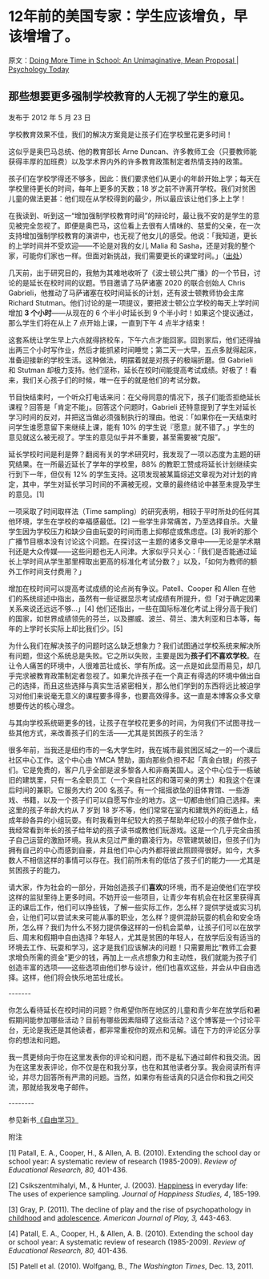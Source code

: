 # 12年前的美国专家：学生应该增负，早该增增了。

原文：[Doing More Time in School: An Unimaginative, Mean Proposal | Psychology Today](https://www.psychologytoday.com/us/blog/freedom-learn/201205/doing-more-time-in-school-unimaginative-mean-proposal)

## 那些想要更多强制学校教育的人无视了学生的意见。

发布于 2012 年 5 月 23 日

学校教育效果不佳，我们的解决方案竟是让孩子们在学校里花更多时间！

这似乎是奥巴马总统、他的教育部长 Arne Duncan、许多教师工会（只要教师能获得丰厚的加班费）以及学术界内外的许多教育政策制定者热情支持的政策。

孩子们在学校学得还不够多，因此：我们要求他们从更小的年龄开始上学；每天在学校里待更长的时间，每年上更多的天数；18 岁之前不许离开学校。我们对贫困儿童的做法更甚：他们现在从学校得到的最少，所以最应该让他们多上上学！

在我读到、听到这一“增加强制学校教育时间”的辩论时，最让我不安的是学生的意见被完全忽视了。即便是奥巴马，这位看上去很有人情味的、慈爱的父亲，在一次支持增加强制学校教育的演讲中，也无视了他女儿的感受。他说：「我知道，更长的上学时间并不受欢迎——不论是对我的女儿 Malia 和 Sasha，还是对我的整个家，可能你们家也一样。但面对新挑战，我们需要更长的课堂时间。」（[出处](http://www.foxnews.com/politics/2009/09/27/obama-proposes-longer-school-day-shorter-summer-vacation/#ixzz1vbJCzhPT)）

几天前，出于研究目的，我勉为其难地收听了《波士顿公共广播》的一个节目，讨论的是延长在校时间的议题。节目邀请了马萨诸塞 2020 的联合创始人 Chris Gabrieli，他推动了马萨诸塞在校时间延长的计划，还有波士顿教师协会主席 Richard Stutman。他们讨论的是一项提议，要把波士顿公立学校的每天上学时间增加 **3 个小时**——从现在的 6 个半小时延长到 9 个半小时！如果这个提议通过，那么学生们将在从上 7 点开始上课，一直到下午 4 点半才结束！

这套系统让学生早上六点就得挤校车，下午六点才能回家。回到家后，他们还得抽出两三个小时写作业，然后才能抓紧时间睡觉；第二天一大早，五点多就得起床，准备迎接新的学校生活。这种做法，明摆着就是对孩子的极端折磨。但 Gabrieli 和 Stutman 却极力支持。他们坚称，延长在校时间能提高考试成绩。好极了！看来，我们关心孩子们的时候，唯一在乎的就是他们的考试分数。

节目快结束时，一个听众打电话来问：在父母同意的情况下，孩子们能否拒绝延长课程？回答是「肯定不能」。回答这个问题时，Gabrieli 还特意提到了学生对延长学习时间的反对，并把这当做必须强制执行的理由。他说：「如果你在一天结束时问学生谁愿意留下来继续上课，能有 10% 的学生说『愿意』就不错了。」学生的意见就这么被无视了。学生的意见似乎并不重要，甚至需要被“克服”。

延长学校时间是利是弊？翻阅有关的学术研究时，我发现了一项以态度为主题的研究结果。在一所最近延长了学年的学校里，88% 的教职工赞成将延长计划继续实行到下一年，但仅有 12% 的学生支持。这项发现被某篇综述文章视为对计划的肯定，其中，学生对延长学习时间的不满被无视，文章的最终结论中甚至未提及学生的意见。[1]

一项采取了时间取样法（Time sampling）的研究表明，相较于平时所处的任何其他环境，学生在学校的幸福感最低。[2] 一些学生非常痛苦，乃至选择自杀。大量学生因为学校压力和缺少自由玩耍的时间而患上抑郁症或焦虑症。[3] 我听的那个广播节目根本没有讨论这个问题。在探讨这一主题的诸多文章中——无论是学术期刊还是大众传媒——这些问题也无人问津。大家似乎只关心：「我们是否能通过延长上学时间从学生那里榨取出更高的标准化考试分数？」以及，「如何为教师的额外工作时间支付费用？」

增加在校时间可以提高考试成绩的论点尚有争议。Patell、Cooper 和 Allen 在他们的系统综述中指出，虽然有一些证据显示考试成绩有所提升，但「对于确定因果关系来说还远远不够…」[4] 他们还指出，一些在国际标准化考试上得分高于我们的国家，如世界成绩领先的芬兰，以及挪威、波兰、荷兰、澳大利亚和日本等，每年的上学时长实际上却比我们少。[5]

为什么我们在解决孩子的问题时这么缺乏想象力？我们试图通过学校系统来解决所有问题，但这个系统总是失败。它之所以失败，主要是因为**孩子们不喜欢学校**。在让令人痛苦的环境中，人很难茁壮成长、学有所成。这一点是如此显而易见，却几乎完求被教育政策制定者忽视了。如果允许孩子在一个真正有得选的环境中做出自己的选择，而且这些选择与真实生活紧密相关，那么他们学到的东西将远比被迫学习对他们来说毫无意义的课程要多得多，也要高效得多。这一直是本博客众多文章想要传达的核心理念。

与其向学校系统砸更多的钱，让孩子在学校花更多的时间，为何我们不试图寻找一些其他方式，来改善孩子们的生活——尤其是贫困孩子的生活？

很多年前，当我还是纽约市的一名大学生时，我在城市最贫困区域之一的一个课后社区中心工作。这个中心由 YMCA 赞助，面向那些负担不起「真金白银」的孩子们。它是免费的，客户几乎全部是波多黎各人和非裔美国人。这个中心位于一栋破旧的建筑里，只有一名全职员工（一个来自社区的和蔼可亲的男士）和我这个在课后时间的兼职。它服务大约 200 名孩子。有一个摇摇欲坠的旧体育馆、一些游戏、书籍，以及一个孩子们可以自愿写作业的地方。这一切都由他们自己选择。来这里的孩子年龄大约从 7 岁到 18 岁不等，他们常常在室内和建筑外的街道上，结成年龄各异的小组玩耍。有时我看到年纪较大的孩子帮助年纪较小的孩子做作业，我经常看到年长的孩子给年幼的孩子读书或教他们玩游戏。这是一个几乎完全由孩子自己运营的激励环境。我从未见过严重的霸凌行为。尽管建筑破旧，但孩子们为拥有自己的中心而感到自豪，并且他们中心内外都将彼此照顾得很好。如今，大多数人不相信这样的事情可以存在。我们前所未有的低估了孩子们的能力——尤其是贫困孩子的能力。

请大家，作为社会的一部分，开始创造孩子们**喜欢**的环境，而不是迫使他们在学校这样的监狱里待上更多时间。不妨开设一些项目，让青少年有机会在社区里获得真正的课后工作，他们可以挣些钱，了解一些实际工作，怎么样？提供学徒或实习机会，让他们可以尝试未来可能从事的职业，怎么样？提供混龄玩耍的机会和安全场所，怎么样？我们为什么不努力提供像这样的一份机会菜单，让孩子们可以在放学后、周末和假期中自由选择？年轻人，尤其是贫困的年轻人，在放学后没有适当的环境去工作、玩耍和学习，这才是我们应该解决的问题！只需要用比“教师工会要求增负所需的资金”更少的钱，再加上一点点想象力和主动性，我们就能为孩子们创造丰富的选项——这些选项由他们参与设计，他们也喜欢这些，并会从中自由选择。这样，他们将会快乐地茁壮成长。

\-------

你怎么看待延长在校时间的问题？你希望你所在地区的儿童和青少年在放学后和暑假期间能参加哪些活动？目前有哪些因素阻碍了这些活动？这个博客是一个讨论平台，无论是我还是其他读者，都非常重视你的观点和见解。请在下方的评论区分享你的想法和问题。

我一贯更倾向于你在这里发表你的评论和问题，而不是私下通过邮件和我交流。因为在这里发表评论，你不仅是在和我分享，也在和其他读者分享。我会阅读所有评论，并尽力回答所有严肃的问题。当然，如果你有些话真的只适合你和我之间交流，那就给我发电子邮件。

\--------

参见新书[《自由学习》](http://www.freetolearnbook.com/)

附注

[1] Patall, E. A., Cooper, H., & Allen, A. B. (2010). Extending the school day or school year: A systematic review of research (1985-2009). *Review of Educational Research, 80,* 401-436.

[2] Csikszentmihalyi, M., & Hunter, J. (2003). [Happiness](https://www.psychologytoday.com/us/basics/happiness) in everyday life: The uses of experience sampling. *Journal of Happiness Studies, 4*, 185-199.

[3] Gray, P. (2011). The decline of play and the rise of psychopathology in [childhood](https://www.psychologytoday.com/us/basics/child-development) and [adolescence](https://www.psychologytoday.com/us/basics/adolescence). *American Journal of Play, 3,* 443-463.

[4] Patall, E. A., Cooper, H., & Allen, A. B. (2010). Extending the school day or school year: A systematic review of research (1985-2009). *Review of Educational Research, 80,* 401-436.

[5] Patell et al. (2010). Wolfgang, B., *The Washington Times*, Dec. 13, 2011.